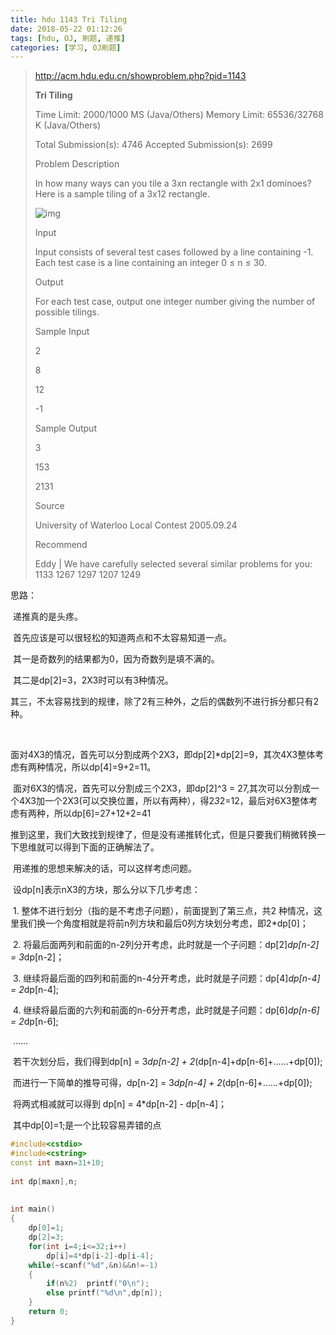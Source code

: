 ```yaml
---
title: hdu 1143 Tri Tiling
date: 2018-05-22 01:12:26
tags: [hdu, OJ, 刷题, 递推]
categories: [学习, OJ刷题]
---
```




> http://acm.hdu.edu.cn/showproblem.php?pid=1143
>
> **Tri Tiling**
>
> Time Limit: 2000/1000 MS (Java/Others)    Memory Limit: 65536/32768 K (Java/Others)
>
> Total Submission(s): 4746    Accepted Submission(s): 2699
>
> Problem Description
>
> In how many ways can you tile a 3xn rectangle with 2x1 dominoes? Here is a sample tiling of a 3x12 rectangle.
>
>  ![img](http://acm.hdu.edu.cn/data/images/1143-1.jpg)
>
> 
>
> Input
>
> Input consists of several test cases followed by a line containing -1. Each test case is a line containing an integer 0 ≤ n ≤ 30. 
>
>  
>
> Output
>
> For each test case, output one integer number giving the number of possible tilings. 
>
>  
>
> Sample Input
>
> 2
>
> 8
>
> 12
>
> -1
>
>  
>
> Sample Output
>
> 3
>
> 153
>
> 2131
>
>  
>
> Source
>
> University of Waterloo Local Contest 2005.09.24
>
>  
>
> Recommend
>
> Eddy   |   We have carefully selected several similar problems for you:  1133 1267 1297 1207 1249 





思路：

​    递推真的是头疼。

​    首先应该是可以很轻松的知道两点和不太容易知道一点。

​        其一是奇数列的结果都为0，因为奇数列是填不满的。

​        其二是dp[2]=3，2X3时可以有3种情况。

​        其三，不太容易找到的规律，除了2有三种外，之后的偶数列不进行拆分都只有2种。

​    

​        面对4X3的情况，首先可以分割成两个2X3，即dp[2]*dp[2]=9，其次4X3整体考虑有两种情况，所以dp[4]=9+2=11。

​        面对6X3的情况，首先可以分割成三个2X3，即dp[2]^3 = 27,其次可以分割成一个4X3加一个2X3(可以交换位置，所以有两种），得2*3*2=12，最后对6X3整体考虑有两种，所以dp[6]=27+12+2=41

​    推到这里，我们大致找到规律了，但是没有递推转化式，但是只要我们稍微转换一下思维就可以得到下面的正确解法了。



​        用递推的思想来解决的话，可以这样考虑问题。

​        设dp[n]表示nX3的方块，那么分以下几步考虑：

​        1.  整体不进行划分（指的是不考虑子问题），前面提到了第三点，共2 种情况，这里我们换一个角度相就是将前n列方块和最后0列方块划分考虑，即2*dp[0]；

​        2.  将最后面两列和前面的n-2列分开考虑，此时就是一个子问题：dp[2]*dp[n-2] = 3*dp[n-2]；

​        3.  继续将最后面的四列和前面的n-4分开考虑，此时就是子问题：dp[4]*dp[n-4] = 2*dp[n-4];

​        4.  继续将最后面的六列和前面的n-6分开考虑，此时就是子问题：dp[6]*dp[n-6] = 2*dp[n-6];

​        	……

​        若干次划分后，我们得到dp[n] = 3*dp[n-2] + 2*(dp[n-4]+dp[n-6]+……+dp[0]);

​        而进行一下简单的推导可得，dp[n-2] = 3*dp[n-4] + 2*(dp[n-6]+……+dp[0]);

​        将两式相减就可以得到 dp[n] = 4*dp[n-2] - dp[n-4]；

​        其中dp[0]=1;是一个比较容易弄错的点





```c++
#include<cstdio>  
#include<cstring>  
const int maxn=31+10;  
  
int dp[maxn],n;  
  
  
int main()  
{  
    dp[0]=1;  
    dp[2]=3;  
    for(int i=4;i<=32;i++)  
        dp[i]=4*dp[i-2]-dp[i-4];  
    while(~scanf("%d",&n)&&n!=-1)  
    {  
        if(n%2)  printf("0\n");  
        else printf("%d\n",dp[n]);  
    }  
    return 0;  
}  
```

